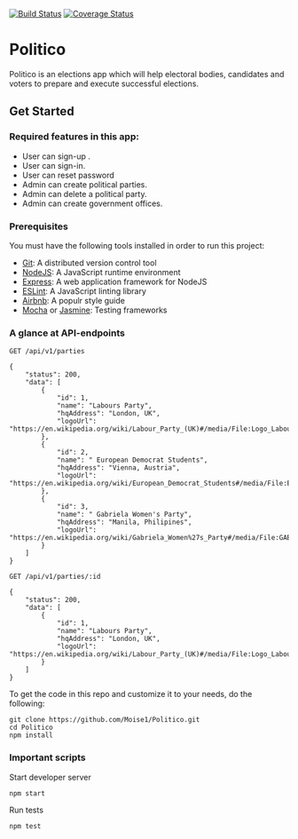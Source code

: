[![Build Status](https://travis-ci.com/Moise1/Politico.svg?branch=develop)](https://travis-ci.com/Moise1/Politico)
[![Coverage Status](https://coveralls.io/repos/github/Moise1/Politico/badge.svg)](https://coveralls.io/github/Moise1/Politico)


# Politico

Politico is an elections app which will help electoral bodies, candidates and voters to prepare and execute successful elections.

## Get Started 

###  Required features in this app: 

* User  can sign-up .<br/>
* User can sign-in.<br/>
* User can reset password<br/>
* Admin  can create political parties.<br/>
* Admin  can delete a political party.<br/>
* Admin  can create government offices.




### Prerequisites 
You must have the following tools installed in order to run this project: <br/>

* [Git](https://git-scm.com/book/en/v2/Getting-Started-Installing-Git): A distributed version control tool 
* [NodeJS](https://nodejs.org/en/): A  JavaScript runtime environment<br/>
* [Express](https://expressjs.com/): A web application framework for NodeJS <br/>
* [ESLint](https://eslint.org/): A JavaScript linting library <br/>
* [Airbnb](https://github.com/airbnb/javascript): A populr style guide<br/>
* [Mocha](https://mochajs.org/) or [Jasmine](https://jasmine.github.io/): Testing frameworks

### A glance at API-endpoints 

`GET /api/v1/parties`<br/>
```
{
    "status": 200,
    "data": [
        {
            "id": 1,
            "name": "Labours Party",
            "hqAddress": "London, UK",
            "logoUrl": "https://en.wikipedia.org/wiki/Labour_Party_(UK)#/media/File:Logo_Labour_Party.svg"
        },
        {
            "id": 2,
            "name": " European Democrat Students",
            "hqAddress": "Vienna, Austria",
            "logoUrl": "https://en.wikipedia.org/wiki/European_Democrat_Students#/media/File:European_Democrat_Students_logo.jpg"
        },
        {
            "id": 3,
            "name": " Gabriela Women's Party",
            "hqAddress": "Manila, Philipines",
            "logoUrl": "https://en.wikipedia.org/wiki/Gabriela_Women%27s_Party#/media/File:GABRIELA_Women%27s_Party_(logo).jpg"
        }
    ]
}
```

`GET /api/v1/parties/:id` <br/>
``` 
{
    "status": 200,
    "data": [
        {
            "id": 1,
            "name": "Labours Party",
            "hqAddress": "London, UK",
            "logoUrl": "https://en.wikipedia.org/wiki/Labour_Party_(UK)#/media/File:Logo_Labour_Party.svg"
        }
    ]
}
```
To get the code in this repo and customize it to your needs, do the following:<br/> 

```
git clone https://github.com/Moise1/Politico.git
cd Politico
npm install

```
### Important scripts 


Start developer server 

`npm start`

Run tests 

`npm test`




